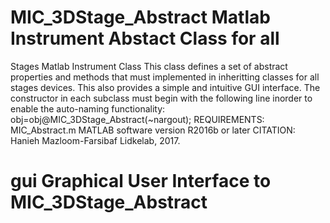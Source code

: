 # MIC_3DStage_Abstract Matlab Instrument Abstact Class for all
Stages Matlab Instrument Class
This class defines a set of abstract properties and methods that must
implemented in inheritting classes for all stages devices.
This also provides a simple and intuitive GUI interface.
The constructor in each subclass must begin with the following line
inorder to enable the auto-naming functionality:
obj=obj@MIC_3DStage_Abstract(~nargout);
REQUIREMENTS:
MIC_Abstract.m
MATLAB software version R2016b or later
CITATION: Hanieh Mazloom-Farsibaf  Lidkelab, 2017.
# gui Graphical User Interface to MIC_3DStage_Abstract
